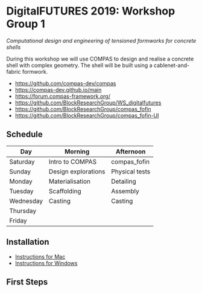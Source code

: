 # DigitalFUTURES 2019: Workshop Group 1

*Computational design and engineering of tensioned formworks for concrete shells*

During this workshop we will use COMPAS to design and realise a concrete shell with complex geometry. The shell will be built using a cablenet-and-fabric formwork.

* https://github.com/compas-dev/compas
* https://compas-dev.github.io/main
* https://forum.compas-framework.org/
* https://github.com/BlockResearchGroup/WS_digitalfutures
* https://github.com/BlockResearchGroup/compas_fofin
* https://github.com/BlockResearchGroup/compas_fofin-UI

## Schedule

Day       | Morning             | Afternoon
---       | -------             | ---------
Saturday  | Intro to COMPAS     | compas_fofin
Sunday    | Design explorations | Physical tests
Monday    | Materialisation     | Detailing
Tuesday   | Scaffolding         | Assembly
Wednesday | Casting             | Casting
Thursday  |                     |
Friday    |                     |


## Installation

* [Instructions for Mac](mac.md)
* [Instructions for Windows](windows.md)

## First Steps

